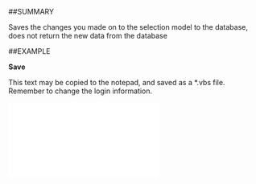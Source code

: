 

##SUMMARY

Saves the changes you made on to the selection model to the database, does not return the new data from the database


##EXAMPLE

**Save**

This text may be copied to the notepad, and saved as a *.vbs file. Remember to change the login information.

![](../../Examples/vbs/SOSelection.Save.vbs.txt)





